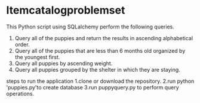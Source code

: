 # Itemcatalogproblemset

This Python script using SQLalchemy perform the following queries.

1. Query all of the puppies and return the results in ascending alphabetical order.
2. Query all of the puppies that are less than 6 months old organized by the youngest first.
3. Query all puppies by ascending weight.
4. Query all puppies grouped by the shelter in which they are staying.

steps to run the application
1.clone or download the repository.
2.run python 'puppies.py'to create database
3.run puppyquery.py to perform query operations.
